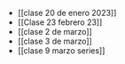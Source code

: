 - [[clase 20 de enero 2023]] 
- [[Clase 23 febrero 23]] 
- [[clase 2 de marzo]] 
- [[clase 3 de marzo]] 
- [[clase 9 marzo series]] 